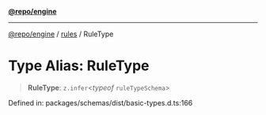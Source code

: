 [**@repo/engine**](../../README.md)

---

[@repo/engine](../../modules.md) / [rules](../README.md) / RuleType

# Type Alias: RuleType

> **RuleType**: `z.infer`\<_typeof_ `ruleTypeSchema`\>

Defined in: packages/schemas/dist/basic-types.d.ts:166
